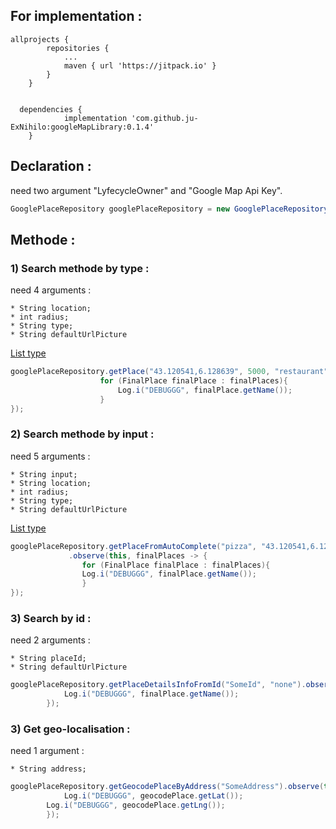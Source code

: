 ## For implementation :

``` 
allprojects {
		repositories {
			...
			maven { url 'https://jitpack.io' }
		}
	}
``` 
``` 
  
  dependencies {
	        implementation 'com.github.ju-ExNihilo:googleMapLibrary:0.1.4'
	}
``` 

## Declaration : 



need two argument "LyfecycleOwner" and "Google Map Api Key".

```java 
GooglePlaceRepository googlePlaceRepository = new GooglePlaceRepository(this, "your_google_map_api_key");
``` 

## Methode : 

  
  

### 1) Search methode by type :


need 4 arguments :  

	* String location;
	* int radius;
	* String type; 
	* String defaultUrlPicture
[List type](https://developers.google.com/places/web-service/supported_types)

```java 
googlePlaceRepository.getPlace("43.120541,6.128639", 5000, "restaurant", "none").observe(this, finalPlaces -> {
                    for (FinalPlace finalPlace : finalPlaces){
                        Log.i("DEBUGGG", finalPlace.getName());
                    }
});
``` 


### 2) Search methode by input :


need 5 arguments :   

	* String input;
	* String location;
	* int radius;
	* String type; 
	* String defaultUrlPicture
[List type](https://developers.google.com/places/web-service/autocomplete#place_types)
	
```java 
googlePlaceRepository.getPlaceFromAutoComplete("pizza", "43.120541,6.128639", 5000, "establishment", "none")
		     .observe(this, finalPlaces -> {
			    for (FinalPlace finalPlace : finalPlaces){
				Log.i("DEBUGGG", finalPlace.getName());
			    }
});
``` 

### 3) Search by id :


need 2 arguments :   

	* String placeId;
	* String defaultUrlPicture
	
```java 
googlePlaceRepository.getPlaceDetailsInfoFromId("SomeId", "none").observe(this, finalPlace -> {
            Log.i("DEBUGGG", finalPlace.getName());
        });
``` 

### 3) Get geo-localisation :


need 1 argument :   

	* String address;
	
```java 
googlePlaceRepository.getGeocodePlaceByAddress("SomeAddress").observe(this, geocodePlace -> {
            Log.i("DEBUGGG", geocodePlace.getLat());
	    Log.i("DEBUGGG", geocodePlace.getLng());
        });
``` 

	
